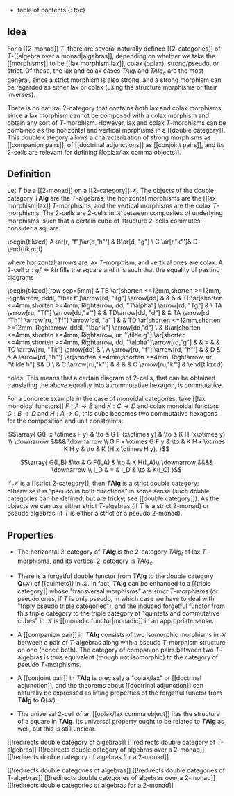 * table of contents
{: toc}

## Idea

For a [[2-monad]] $T$, there are several naturally defined [[2-categories]] of $T$-[[algebra over a monad|algebras]], depending on whether we take the [[morphisms]] to be [[lax morphism|lax]], colax (oplax), strong/pseudo, or strict.  Of these, the lax and colax cases $T Alg_l$ and $T Alg_c$ are the most general, since a strict morphism is also strong, and a strong morphism can be regarded as either lax or colax (using the structure morphisms or their inverses).

There is no natural 2-category that contains *both* lax and colax morphisms, since a lax morphism cannot be composed with a colax morphism and obtain any sort of $T$-morphism.  However, lax and colax $T$-morphisms can be combined as the horizontal and vertical morphisms in a [[double category]].  This double category allows a characterization of strong morphisms as [[companion pairs]], of [[doctrinal adjunctions]] as [[conjoint pairs]], and its 2-cells are relevant for defining [[oplax/lax comma objects]].

## Definition

Let $T$ be a [[2-monad]] on a [[2-category]] $\mathcal{K}$.  The objects of the double category $T \mathbf{Alg}$ are the $T$-algebras, the horizontal morphisms are the [[lax morphism|lax]] $T$-morphisms, and the vertical morphisms are the colax $T$-morphisms.  The 2-cells are 2-cells in $\mathcal{K}$ between composites of underlying morphisms, such that a certain cube of structure 2-cells commutes: consider a square

\begin{tikzcd}
A \ar[r, "f"]\ar[d,"h"'] & B\ar[d, "g"] \\
C \ar[r,"k"']& D
\end{tikzcd}

where horizontal arrows are lax $T$-morphism, and vertical ones are colax. A 2-cell $\alpha : g f \Rightarrow k h$ fills the square and it is such that the equality of pasting diagrams 

\begin{tikzcd}[row sep=5mm]
& TB \ar[shorten <=12mm,shorten >=12mm, Rightarrow, dddl, "\bar f"]\arrow[rd, "Tg"] \arrow[dd] & & & & TB\ar[shorten <=4mm,shorten >=4mm, Rightarrow, dd, "T\alpha"] \arrow[rd, "Tg"] & \\
TA \arrow[ru, "Tf"] \arrow[dd,"a"'] & & TD\arrow[dd, "d"] & & TA \arrow[rd, "Th"] \arrow[ru, "Tf"] \arrow[dd, "a"'] & & TD \ar[shorten <=12mm,shorten >=12mm, Rightarrow, dddl, "\bar k"] \arrow[dd,"d"] \\
& B\ar[shorten <=4mm,shorten >=4mm, Rightarrow, ur, "\tilde g"] \ar[shorten <=4mm,shorten >=4mm, Rightarrow, dd, "\alpha"]\arrow[rd,"g"] & & = & & TC \arrow[ru, "Tk"] \arrow[dd] & \\
A \arrow[ru, "f"] \arrow[rd, "h"'] & & D & & A \arrow[rd, "h"'] \ar[shorten <=4mm,shorten >=4mm, Rightarrow, ur, "\tilde h"] && D \\
 & C \arrow[ru,"k"'] & & & & C \arrow[ru,"k"'] & 
\end{tikzcd}

holds. This means that a certain diagram of 2-cells, that can be obtained translating the above equality into a commutative hexagon, is commutative.
 
For a concrete example in the case of monoidal categories, take [[lax monoidal functors]] $F:A\to B$ and $K:C\to D$ and colax monoidal functors $G:B\to D$ and $H:A\to C$, this cube becomes two commutative hexagons for the composition and unit constraints:

$$\array{
G(F x \otimes F y) & \to & G F (x\otimes y) & \to & K H (x\otimes y) \\
\downarrow &&&& \downarrow \\
G F x \otimes G F y & \to & K H x \otimes K H y & \to & K (H x \otimes H y).
}$$

$$\array{
G(I_B) &\to & G F(I_A) & \to & K H(I_A)\\
\downarrow &&&& \downarrow \\
I_D & = & I_D & \to & K(I_C)
}$$

If $\mathcal{K}$ is a [[strict 2-category]], then $T \mathbf{Alg}$ is a strict double category; otherwise it is "pseudo in both directions" in some sense (such double categories can be defined, but are tricky; see [[double category]]).  As the objects we can use either strict $T$-algebras (if $T$ is a strict 2-monad) or pseudo algebras (if $T$ is either a strict or a pseudo 2-monad).

## Properties

* The horizontal 2-category of $T \mathbf{Alg}$ is the 2-category $T Alg_l$ of lax $T$-morphisms, and its vertical 2-category is $T Alg_c$.

* There is a forgetful double functor from $T \mathbf{Alg}$ to the double category $\mathbf{Q}(\mathcal{K})$ of [[quintets]] in $\mathcal{K}$.  In fact, $T \mathbf{Alg}$ can be enhanced to a [[triple category]] whose "transversal morphisms" are *strict* $T$-morphisms (or pseudo ones, if $T$ is only pseudo, in which case we have to deal with "triply pseudo triple categories"), and the induced forgetful functor from this triple category to the triple category of "quintets and commutative cubes" in $\mathcal{K}$ is [[monadic functor|monadic]] in an appropriate sense.

* A [[companion pair]] in $T \mathbf{Alg}$ consists of two isomorphic morphisms in $\mathcal{K}$ between a pair of $T$-algebras along with a pseudo $T$-morphism structure on one (hence both).  The category of companion pairs between two $T$-algebras is thus equivalent (though not isomorphic) to the category of pseudo $T$-morphisms.

* A [[conjoint pair]] in $T \mathbf{Alg}$ is precisely a "colax/lax" or [[doctrinal adjunction]], and the theorems about [[doctrinal adjunction]] can naturally be expressed as lifting properties of the forgetful functor from $T \mathbf{Alg}$ to $\mathbf{Q}(\mathcal{K})$.

* The universal 2-cell of an [[oplax/lax comma object]] has the structure of a square in $T \mathbf{Alg}$.  Its universal property ought to be related to $T \mathbf{Alg}$ as well, but this is still unclear.


[[!redirects double category of algebras]]
[[!redirects double category of T-algebras]]
[[!redirects double category of algebras over a 2-monad]]
[[!redirects double category of algebras for a 2-monad]]

[[!redirects double categories of algebras]]
[[!redirects double categories of T-algebras]]
[[!redirects double categories of algebras over a 2-monad]]
[[!redirects double categories of algebras for a 2-monad]]
